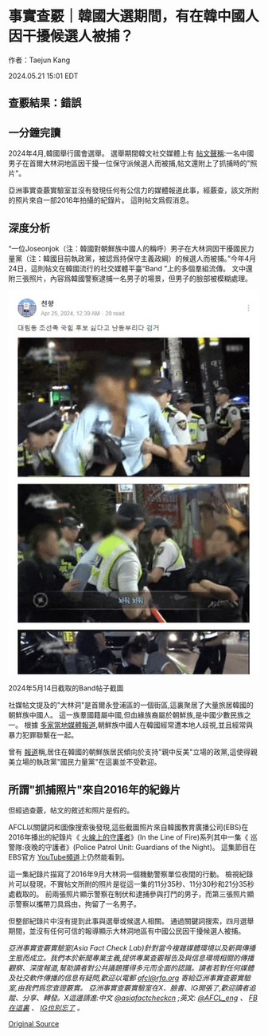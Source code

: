 # 事實查覈｜韓國大選期間，有在韓中國人因干擾候選人被捕？

作者：Taejun Kang

2024.05.21 15:01 EDT

## 查覈結果：錯誤

## 一分鐘完讀

2024年4月,韓國舉行國會選舉。 選舉期間韓文社交媒體上有 [帖文聲稱](https://archive.ph/f7VhJ):一名中國男子在首爾大林洞地區因干擾一位保守派候選人而被捕,帖文還附上了抓捕時的"照片"。

亞洲事實查覈實驗室並沒有發現任何有公信力的媒體報道此事，經覈查，該文所附的照片來自一部2016年拍攝的紀錄片。 這則帖文爲假消息。

## 深度分析

“一位Joseonjok（注：韓國對朝鮮族中國人的稱呼）男子在大林洞因干擾國民力量黨（注：韓國目前執政黨，被認爲持保守主義政綱）的候選人而被捕。”今年4月24日，這則帖文在韓國流行的社交媒體平臺“Band ”上的多個羣組流傳。 文中還附三張照片，內容爲韓國警察逮捕一名男子的場景，但男子的臉部被模糊處理。

![2024年5月14日截取的Band帖子截圖](images/PNKM3VBO3DPZLWQ3NPOT6XTHNY.png)

2024年5月14日截取的Band帖子截圖

社媒帖文提及的"大林洞"是首爾永登浦區的一個街區,這裏聚居了大量旅居韓國的朝鮮族中國人。 這一族羣國籍屬中國,但血緣族裔屬於朝鮮族,是中國少數民族之一。 根據 [多家當地媒體報道](https://www.hani.co.kr/arti/society/society_general/925990.html),朝鮮族中國人在韓國經常遭本地人歧視,並且經常與暴力犯罪聯繫在一起。

曾有 [報道](https://www.yna.co.kr/view/AKR20220602180900502)稱,居住在韓國的朝鮮族居民傾向於支持"親中反美"立場的政黨,這使得親美立場的執政黨"國民力量黨"在這裏並不受歡迎。

## 所謂"抓捕照片"來自2016年的紀錄片

但經過查覈，帖文的敘述和照片是假的。

AFCL以關鍵詞和圖像搜索後發現,這些截圖照片來自韓國教育廣播公司(EBS)在2016年播出的紀錄片《 [火線上的守護者](https://home.ebs.co.kr/inthelineoffire/main)》(In the Line of Fire)系列其中一集《 巡警隊:夜晚的守護者》(Police Patrol Unit: Guardians of the Night)。 這集節目在EBS官方 [YouTube頻道](https://www.youtube.com/watch?v=zDtyXwlpTUQ)上仍然能看到。

這一集紀錄片描寫了2016年9月大林洞一個機動警察單位夜間的行動。 檢視紀錄片可以發現，不實帖文所附的照片是從這一集的11分35秒、11分30秒和21分35秒處截取的。 前兩張照片顯示警察在制伏和逮捕參與打鬥的男子，而第三張照片顯示警察以攜帶刀具爲由，拘留了一名男子。

但整部紀錄片中沒有提到此事與選舉或候選人相關。 通過關鍵詞搜索，四月選舉期間，並沒有任何可信的報導顯示大林洞地區有中國公民因干擾候選人被捕。

*亞洲事實查覈實驗室(Asia Fact Check Lab)針對當今複雜媒體環境以及新興傳播生態而成立。我們本於新聞專業主義,提供專業查覈報告及與信息環境相關的傳播觀察、深度報道,幫助讀者對公共議題獲得多元而全面的認識。讀者若對任何媒體及社交軟件傳播的信息有疑問,歡迎以電郵*  [*afcl@rfa.org*](mailto:afcl@rfa.org)  *寄給亞洲事實查覈實驗室,由我們爲您查證覈實。* *亞洲事實查覈實驗室在X、臉書、IG開張了,歡迎讀者追蹤、分享、轉發。X這邊請進:中文*  [*@asiafactcheckcn*](https://twitter.com/asiafactcheckcn)  *;英文:*  [*@AFCL\_eng*](https://twitter.com/AFCL_eng)  *、*  [*FB在這裏*](https://www.facebook.com/asiafactchecklabcn)  *、*  [*IG也別忘了*](https://www.instagram.com/asiafactchecklab/)  *。*



[Original Source](https://www.rfa.org/mandarin/shishi-hecha/hc-05212024145725.html)
